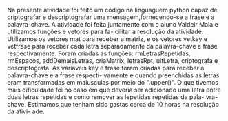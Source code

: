 Na presente atividade foi feito um código na linguaguem python capaz de criptografar
e descriptografar uma mensagem,fornecendo-se a frase e a palavra-chave. A  atividade 
foi feita juntamente com o aluno Valdeir Maia e utilizamos funções e vetores para fa-
cilitar a resolução da atividade. Utilizamos os vetores mat para receber a matriz, e
os vetores vetkey e vetfrase  para receber cada letra separadamente da palavra-chave 
e frase respectivamente. Foram criadas as funções: rmLetrasRepetidas, rmEspacos, 
addDemaisLetras, criaMatrix, letrasRpt, ultLetra, criptografa e descriptografa. As
variaveis key e frase foram criadas para receber a palavra-chave e a frase respecti-
vamente e quando preenchidas as letras eram transformadas em maiusculas por meio do 
".upper()". O que tivemos mais dificuldade foi no caso em que deveria ser adicionado
uma letra entre duas letras repetidas e como remover as lepetidas repetidas da pala-
vra-chave. Estimamos que tenham sido gastas cerca de 10 horas na resolução da ativi-
ade.
